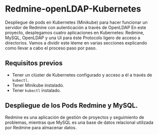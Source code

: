 # Redmine-openLDAP-Kubernetes
Despliegue de pods en Kubernetes (Minikube) para hacer funcionar un servidor de Redmine con autenticación a través de OpenLDAP
En este proyecto, desplegamos cuatro aplicaciones en Kubernetes: Redmine, MySQL, OpenLDAP y una UI para éste Protocolo ligero de acceso a directorios. 
Vamos a dividir este léeme en varias secciones explicando como llevar a cabo el proceso paso por paso.

## Requisitos previos

- Tener un clúster de Kubernetes configurado y acceso a él a través de `kubectl`.
- Tener Minikube instalado.
- Tener `kubectl` instalado.

## Despliegue de los Pods Redmine y MySQL.
Redmine es una aplicación de gestión de proyectos y seguimiento de problemas, mientras que MySQL es una base de datos relacional utilizada por Redmine para almacenar datos.


